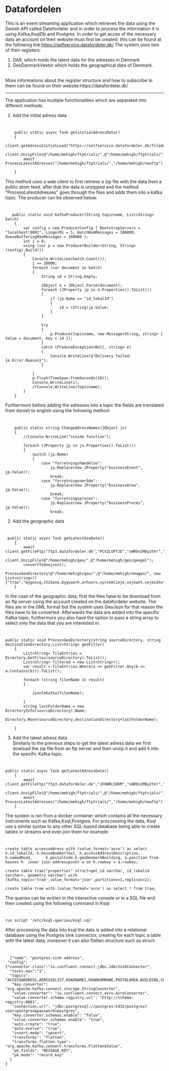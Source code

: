 # Datafordelen
This is an event streaming application which retrieves the data using the Danish API called Datafordeler and in order to process the information it is using Kafka,KsqlDb and Postgres.
In order to get acces of the necessary data an account on their website must first be created, this can be found at the following link:https://selfservice.datafordeler.dk/
The system uses two of their registers:
1. DAR, which holds the latest data for the adresses in Denmark 
2. GeoDanmarkVektor which holds the geographical data of Denmark.
<br>
More informations about the register structure and how to subscribe to them can be found on their website:https://datafordeler.dk/

---
The application has multiple functionalities which are separated into different methods.
1. Add the initial adress data  
#
        public static async Task getinitialAdressData()
        {
            client.getAdressInitialLoad("https://selfservice.datafordeler.dk/filedownloads/626/334",@"/home/mehigh/ftptrials/adress.zip");
            client.UnzipFile(@"/home/mehigh/ftptrials/",@"/home/mehigh/ftptrials/");
            await ProcessLatestAdresses("/home/mehigh/ftptrials/","/home/mehigh/newftp");

        }        
This method uses a web client to first retrieve a zip file with the data from a public atom feed, after that the data is unzipped and the method "ProcessLatestAdresses" goes through the files and adds them into a kafka topic. The producer can be observed below.
#

       public static void KafkaProducer(String topicname, List<String> batch)
        {
            var config = new ProducerConfig { BootstrapServers = "localhost:9092", LingerMs = 5, BatchNumMessages = 100000, QueueBufferingMaxMessages = 100000 };
            int i = 0;
            using (var p = new ProducerBuilder<String, String>(config).Build())
            {
                Console.WriteLine(batch.Count());
                i += 10000;
                foreach (var document in batch)
                {
                    String id = String.Empty;

                    JObject o = JObject.Parse(document);
                    foreach (JProperty jp in o.Properties().ToList())
                    {
                        if (jp.Name == "id_lokalId")
                        {
                            id = (String)jp.Value;
                        }
                    }

                    try
                    {
                        p.Produce(topicname, new Message<String, string> { Value = document, Key = id });
                    }
                    catch (ProduceException<Null, string> e)
                    {
                        Console.WriteLine($"Delivery failed: {e.Error.Reason}");
                    }

                }
                p.Flush(TimeSpan.FromSeconds(10));
                Console.WriteLine(i);
                //Console.WriteLine(topicname);
            }
        }

Furthermore before adding the adresses into a topic the fields are translated from danish to english using the following method:  
#


        public static string ChangeAdressNames(JObject jo)
        {
            //Console.WriteLine("inside function");

            foreach (JProperty jp in jo.Properties().ToList())
            {
                switch (jp.Name)
                {
                    case "forretningshændelse":
                        jp.Replace(new JProperty("businessEvent", jp.Value));
                        break;
                    case "forretningsområde":
                        jp.Replace(new JProperty("businessArea", jp.Value));
                        break;
                    case "forretningsproces":
                        jp.Replace(new JProperty("businessProces", jp.Value));
                        break;
                        
2. Add the geographic data 
#
     public static async Task getLatestGeoData()
        {
            await client.getFileFtp("ftp3.datafordeler.dk","PCVZLGPTJE","sWRbn2M8y2tH!","/home/mehigh/geo/");
            client.UnzipFile(@"/home/mehigh/geo/",@"/home/mehigh/geo/geogml");
            convertToGeojson();
            ProcessGeoDirectory(@"/home/mehigh/geo/",@"/home/mehigh/newgeo/", new List<string>(){"trae","bygning,chikane,bygvaerk,erhverv,systemlinje,vejkant,vejmidte"});
        }

In the case of the geographic data, first the files have to be download from an ftp server using the account created on the datafordeler website. The files are in the GML format but the system uses GeoJson for that reason the files have to be converted. Afterwards the data are added into the specific Kafka topic, furthermore you also have the option to pass a string array to select only the data that you are interested in. 
#
    public static void ProcessGeoDirectory(string sourceDirectory, string destinationDirectory,List<String> geoFilter)
        {
            List<String> fileEntries = Directory.GetFiles(sourceDirectory).ToList();
            List<String> filtered = new List<String>();
            var result = fileEntries.Where(a => geoFilter.Any(b => a.Contains(b))).ToList();
            
            foreach (string filenName in result)
            {

                JsonToKafka(filenName);

            }
            string lastFolderName = new DirectoryInfo(sourceDirectory).Name;
            Directory.Move(sourceDirectory,destinationDirectory+lastFolderName);
            
        }

3.  Add the latest adress data  
Similarly to the previous steps to get the latest adress data we first dowload the zip file from an ftp server and then unzip  it and add it into the specific Kafka topic.  
#
    public static async Task getLatestAdressData()
        {
            await client.getFileFtp("ftp3.datafordeler.dk","JFOWRLSDKM","sWRbn2M8y2tH!","/home/mehigh/ftptrials/");
            client.UnzipFile(@"/home/mehigh/ftptrials/",@"/home/mehigh/ftptrials/");
            await ProcessLatestAdresses("/home/mehigh/ftptrials/","/home/mehigh/newftp");
        }
        
        



 The system is ran from a docker container which contains all the necessary instruments such as Kafka,Ksql,Postgres. For proccessing the data, Ksql use a similar syntax to any other SQL-based database being able to create tables or streams and even join them for example:
#

    create table accessaddress with (value_format='avro') as select h.id_lokalId, h.houseNumberText, h.accessAddressDescription, h.namedRoad,      h.postalCode,h.geoDenmarkBuilding, a.position from houses h  inner join addresspunkt a on h.rowkey = a.rowkey;
    
    create table trae("properties" struct<gml_id varchar, id_lokalid varchar>, geometry varchar) with (kafka_topic='trae',value_format='json',partitions=1,replicas=1);

    create table tree with (value_format='avro') as select * from trae;

The queries can be written in the interactive console or in a SQL file and then created using the following command in Ksql:
#
    run script '/etc/ksql-queries/ksql.sql'
    

After processing the data into ksql the data is added into a relational database using the Postgres sink connector, creating for each topic a table with the latest data, moreover it can also flatten structure such as struct:
#
      {"name": "postgres-sink-address",
     "config": {"connector.class":"io.confluent.connect.jdbc.JdbcSinkConnector",
      "tasks.max":"1",
      "topics": "ACCESSADDRESS,ADRESSELIST,ROADNAMES,ROADKOMMUNE,POSTALAREA,BUILDING,CHICANE,CONSTRUCTION,TREE,COMMERCIAL,SYSTEMLINE,ROADEDGE,ROADMID",
       "key.converter": "org.apache.kafka.connect.storage.StringConverter",
       "value.converter": "io.confluent.connect.avro.AvroConverter",
       "value.converter.schema.registry.url": "http://schema-registry:8081",
       "connection.url": "jdbc:postgresql://postgres:5432/postgres?user=postgres&password=postgres",
       "key.converter.schemas.enable": "false",
       "value.converter.schemas.enable": "true",
       "auto.create": "true",
       "auto.evolve": "true",
       "insert.mode": "upsert",
       "transforms": "flatten",
       "transforms.flatten.type": "org.apache.kafka.connect.transforms.Flatten$Value",
       "pk.fields": "MESSAGE_KEY",
       "pk.mode": "record_key"
      }
    }
